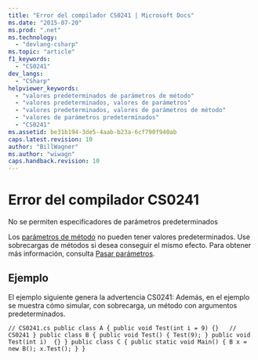 ```yaml
---
title: "Error del compilador CS0241 | Microsoft Docs"
ms.date: "2015-07-20"
ms.prod: ".net"
ms.technology: 
  - "devlang-csharp"
ms.topic: "article"
f1_keywords: 
  - "CS0241"
dev_langs: 
  - "CSharp"
helpviewer_keywords: 
  - "valores predeterminados de parámetros de método"
  - "valores predeterminados, valores de parámetros"
  - "valores predeterminados, valores de parámetros de método"
  - "valores de parámetros predeterminados"
  - "CS0241"
ms.assetid: be31b194-3de5-4aab-b23a-6cf790f940ab
caps.latest.revision: 10
author: "BillWagner"
ms.author: "wiwagn"
caps.handback.revision: 10
---
```

# Error del compilador CS0241
No se permiten especificadores de parámetros predeterminados  
  
 Los [parámetros de método](../../csharp/language-reference/keywords/method-parameters.md) no pueden tener valores predeterminados. Use sobrecargas de métodos si desea conseguir el mismo efecto. Para obtener más información, consulta [Pasar parámetros](../../csharp/programming-guide/classes-and-structs/passing-parameters.md).  
  
## Ejemplo  
 El ejemplo siguiente genera la advertencia CS0241: Además, en el ejemplo se muestra cómo simular, con sobrecarga, un método con argumentos predeterminados.  
  
```  
// CS0241.cs public class A { public void Test(int i = 9) {}   // CS0241 } public class B { public void Test() { Test(9); } public void Test(int i)  {} } public class C { public static void Main() { B x = new B(); x.Test(); } }  
```